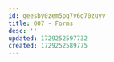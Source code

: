 ```yaml
---
id: geesby0zem5pq7v6q70zuyv
title: 007 - Forms
desc: ''
updated: 1729252597732
created: 1729252589775
---
```


